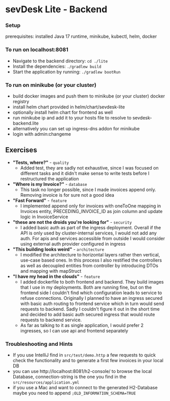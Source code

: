 # sevDesk Lite - Backend

### Setup
prerequisites: installed Java 17 runtime, minikube, kubectl, helm, docker

### To run on localhost:8081
- Navigate to the backend directory: `cd ./lite`
- Install the dependencies: `./gradlew build`
- Start the application by running: `./gradlew bootRun`
### To run on minikube (or your cluster)
- build docker images and push them to minikube (or your cluster) docker registry
- install helm chart provided in helm/chart/sevdesk-lite
- optionally install helm chart for frontend as well
- run minikube ip and add it to your hosts file to resolve to sevdesk-backend.lite
- alternatively you can set up ingress-dns addon for minikube
- login with admin:changeme

## Exercises
- **"Tests, where?"** - `quality`
  - Added test, they are sadly not exhaustive, since I was focused on different tasks and it didn't make sense to write tests before I restructured the application
- **"Where is my Invoice?"** - `database`
  - This task no longer possible, since I made invoices append only. Removing invoice is for sure not a good idea
- **"Fast Forward"** - `feature`
  - I implemented append only for invoices with oneToOne mapping in Invoices entity, PRECEDING_INVOICE_ID as join column and update logic in InvoiceService 
- **"these are not the droids you're looking for"** - `security`
  - I added basic auth as part of the ingress deployment. Overall if the API is only used by cluster-internal services, I would not add any auth. For apis and services accessible from outside I would consider using external auth provider configured in ingress 
- **"This building looks weird"** - `architecture`
  - I modified the architecture to horizontal layers rather then vertical, use-case based ones. In this process I also restified the controllers as well as decoupled entities from controller by introducing DTOs and mapping with mapStruct 
- **"I have my head in the clouds"** - `feature`
  - I added dockerfile to both frontend and backend. They build images that I use in my deployments. Both are running fine, but on the frontend side I couldn't find which configuration leads to service to refuse connections. Originally I planned to have an ingress secured with basic auth routing to frontend service which in turn would send requests to backend. Sadly I couldn't figure it out in the short time and decided to add basic auth secured ingress that would route requests to backend service. 
  - As far as talking to it as single application, I would prefer 2 ingresses, so I can use api and frontend separately

### Troubleshooting and Hints
- If you use IntelliJ find in `src/test/demo.http` a few requests to quick check the functionality and to generate a first few invoices in your local DB
- you can use http://localhost:8081/h2-console/ to browse the local Database, connection-string is the one you find in the `src/resources/application.yml`
- if you use a Mac and want to connect to the generated H2-Database maybe you need to append `;OLD_INFORMATION_SCHEMA=TRUE`

